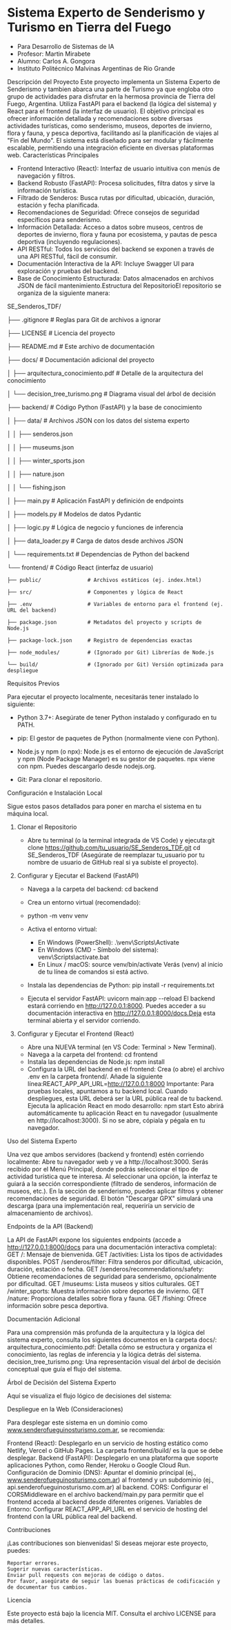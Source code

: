 # Sistema Experto de Senderismo y Turismo en Tierra del Fuego

- Para Desarrollo de Sistemas de IA
- Profesor: Martin Mirabete
- Alumno: Carlos A. Gongora
- Instituto Politécnico Malvinas Argentinas de Rio Grande

Descripción del Proyecto
Este proyecto implementa un Sistema Experto de Senderismo y tambien abarca una parte de Turismo ya que engloba otro grupo de actividades para disfrutar en la hermosa provincia de Tierra del Fuego, Argentina. Utiliza FastAPI para el backend (la lógica del sistema) y React para el frontend (la interfaz de usuario). El objetivo principal es ofrecer información detallada y recomendaciones sobre diversas actividades turísticas, como senderismo, museos, deportes de invierno, flora y fauna, y pesca deportiva, facilitando así la planificación de viajes al "Fin del Mundo".
El sistema está diseñado para ser modular y fácilmente escalable, permitiendo una integración eficiente en diversas plataformas web.
Características Principales
  - Frontend Interactivo (React): Interfaz de usuario intuitiva con menús de navegación y filtros.
  - Backend Robusto (FastAPI): Procesa solicitudes, filtra datos y sirve la información turística.
  - Filtrado de Senderos: Busca rutas por dificultad, ubicación, duración, estación y fecha planificada.
  - Recomendaciones de Seguridad: Ofrece consejos de seguridad específicos para senderismo.
  - Información Detallada: Acceso a datos sobre museos, centros de deportes de invierno, flora y fauna por ecosistema, y pautas de pesca deportiva (incluyendo regulaciones).
  - API RESTful: Todos los servicios del backend se exponen a través de una API RESTful, fácil de consumir.
  - Documentación Interactiva de la API: Incluye Swagger UI para exploración y pruebas del backend.
  - Base de Conocimiento Estructurada: Datos almacenados en archivos JSON de fácil mantenimiento.Estructura del RepositorioEl repositorio se organiza de la siguiente manera:

SE_Senderos_TDF/

├── .gitignore                # Reglas para Git de archivos a ignorar

├── LICENSE                   # Licencia del proyecto

├── README.md                 # Este archivo de documentación

├── docs/                     # Documentación adicional del proyecto

│   ├── arquitectura_conocimiento.pdf   # Detalle de la arquitectura del conocimiento

│   └── decision_tree_turismo.png   # Diagrama visual del árbol de decisión

├── backend/                  # Código Python (FastAPI) y la base de conocimiento

│   ├── data/                 # Archivos JSON con los datos del sistema experto

│   │   ├── senderos.json

│   │   ├── museums.json

│   │   ├── winter_sports.json

│   │   ├── nature.json

│   │   └── fishing.json

│   ├── main.py               # Aplicación FastAPI y definición de endpoints

│   ├── models.py             # Modelos de datos Pydantic

│   ├── logic.py              # Lógica de negocio y funciones de inferencia

│   ├── data_loader.py        # Carga de datos desde archivos JSON

│   └── requirements.txt      # Dependencias de Python del backend

└── frontend/                 # Código React (interfaz de usuario)

    ├── public/               # Archivos estáticos (ej. index.html)
    
    ├── src/                  # Componentes y lógica de React
    
    ├── .env                  # Variables de entorno para el frontend (ej. URL del backend)
    
    ├── package.json          # Metadatos del proyecto y scripts de Node.js
    
    ├── package-lock.json     # Registro de dependencias exactas
    
    ├── node_modules/         # (Ignorado por Git) Librerías de Node.js
    
    └── build/                # (Ignorado por Git) Versión optimizada para despliegue
    
Requisitos Previos

Para ejecutar el proyecto localmente, necesitarás tener instalado lo siguiente:

  - Python 3.7+: Asegúrate de tener Python instalado y configurado en tu PATH.
  
  - pip: El gestor de paquetes de Python (normalmente viene con Python).
  
  - Node.js y npm (o npx): Node.js es el entorno de ejecución de JavaScript y npm (Node Package Manager) es su gestor de paquetes. npx viene con npm. Puedes descargarlo desde nodejs.org.
  
  - Git: Para clonar el repositorio.

Configuración e Instalación Local

Sigue estos pasos detallados para poner en marcha el sistema en tu máquina local.

1. Clonar el Repositorio
   - Abre tu terminal (o la terminal integrada de VS Code) y ejecuta:git clone https://github.com/tu_usuario/SE_Senderos_TDF.git cd SE_Senderos_TDF (Asegúrate de reemplazar tu_usuario por tu nombre de usuario de GitHub real si ya subiste el proyecto).

2. Configurar y Ejecutar el Backend (FastAPI)
   - Navega a la carpeta del backend:
     cd backend
   - Crea un entorno virtual (recomendado):
   - python -m venv venv
   - Activa el entorno virtual:
      - En Windows (PowerShell):
        .\venv\Scripts\Activate
      - En Windows (CMD - Símbolo del sistema):
        venv\Scripts\activate.bat
      - En Linux / macOS:
        source venv/bin/activate
Verás (venv) al inicio de tu línea de comandos si está activo.

   - Instala las dependencias de Python:
     pip install -r requirements.txt
   - Ejecuta el servidor FastAPI:
     uvicorn main:app --reload
El backend estará corriendo en http://127.0.0.1:8000. Puedes acceder a su documentación interactiva en http://127.0.0.1:8000/docs.Deja esta terminal abierta y el servidor corriendo.

3. Configurar y Ejecutar el Frontend (React)
   - Abre una NUEVA terminal (en VS Code: Terminal > New Terminal).
   - Navega a la carpeta del frontend:
     cd frontend
   - Instala las dependencias de Node.js:
     npm install
   - Configura la URL del backend en el frontend:
     Crea (o abre) el archivo .env en la carpeta frontend/.
     Añade la siguiente línea:REACT_APP_API_URL=http://127.0.0.1:8000
     Importante: Para pruebas locales, apuntamos a tu backend local. Cuando despliegues, esta URL deberá ser la URL pública real de tu backend.
     Ejecuta la aplicación React en modo desarrollo:
     npm start
     Esto abrirá automáticamente tu aplicación React en tu navegador (usualmente en http://localhost:3000). Si no se abre, cópiala y pégala en tu navegador.

Uso del Sistema Experto

Una vez que ambos servidores (backend y frontend) estén corriendo localmente:
  Abre tu navegador web y ve a http://localhost:3000.
  Serás recibido por el Menú Principal, donde podrás seleccionar el tipo de actividad turística que te interesa.
  Al seleccionar una opción, la interfaz te guiará a la sección correspondiente (filtrado de senderos, información de museos, etc.).
  En la sección de senderismo, puedes aplicar filtros y obtener recomendaciones de seguridad. El botón "Descargar GPX" simulará una descarga (para una implementación real, requeriría un servicio de almacenamiento de archivos).

Endpoints de la API (Backend)

La API de FastAPI expone los siguientes endpoints (accede a http://127.0.0.1:8000/docs para una documentación interactiva completa):
  GET /: Mensaje de bienvenida.
  GET /activities: Lista los tipos de actividades disponibles.
  POST /senderos/filter: Filtra senderos por dificultad, ubicación, duración, estación o fecha.
  GET /senderos/recommendations/safety: Obtiene recomendaciones de seguridad para senderismo, opcionalmente por dificultad.
  GET /museums: Lista museos y sitios culturales.
  GET /winter_sports: Muestra información sobre deportes de invierno.
  GET /nature: Proporciona detalles sobre flora y fauna.
  GET /fishing: Ofrece información sobre pesca deportiva.
  
Documentación Adicional

  Para una comprensión más profunda de la arquitectura y la lógica del sistema experto, consulta los siguientes documentos en la carpeta docs/:
  arquitectura_conocimiento.pdf: Detalla cómo se estructura y organiza el conocimiento, las reglas de inferencia y la lógica detrás del sistema.
  decision_tree_turismo.png: Una representación visual del árbol de decisión conceptual que guía el flujo del sistema.
  
Árbol de Decisión del Sistema Experto

  Aquí se visualiza el flujo lógico de decisiones del sistema:

Despliegue en la Web (Consideraciones)

Para desplegar este sistema en un dominio como www.senderofueguinosturismo.com.ar, se recomienda:

  Frontend (React): Desplegarlo en un servicio de hosting estático como Netlify, Vercel o GitHub Pages. La carpeta frontend/build/ es la que se debe desplegar.
  Backend (FastAPI): Desplegarlo en una plataforma que soporte aplicaciones Python, como Render, Heroku o Google Cloud Run.
  Configuración de Dominio (DNS): Apuntar el dominio principal (ej., www.senderofueguinosturismo.com.ar) al frontend y un subdominio (ej., api.senderofueguinosturismo.com.ar) al backend.
  CORS: Configurar el CORSMiddleware en el archivo backend/main.py para permitir que el frontend acceda al backend desde diferentes orígenes.
  Variables de Entorno: Configurar REACT_APP_API_URL en el servicio de hosting del frontend con la URL pública real del backend.
  
  Contribuciones
  
  ¡Las contribuciones son bienvenidas! Si deseas mejorar este proyecto, puedes:
  
    Reportar errores.
    Sugerir nuevas características.
    Enviar pull requests con mejoras de código o datos.
    Por favor, asegúrate de seguir las buenas prácticas de codificación y de documentar tus cambios.
  
  Licencia
  
  Este proyecto está bajo la licencia MIT. Consulta el archivo LICENSE para más detalles.
